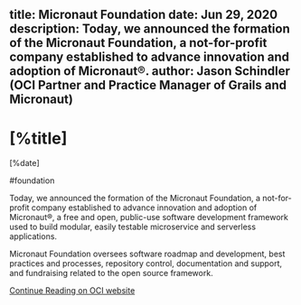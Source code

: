title: Micronaut Foundation
date: Jun 29, 2020
description: Today, we announced the formation of the Micronaut Foundation, a not-for-profit company established to advance innovation and adoption of Micronaut®.
author: Jason Schindler (OCI Partner and Practice Manager of Grails and Micronaut)
---

# [%title]

[%date]

#foundation

Today, we announced the formation of the Micronaut Foundation, a not-for-profit company established to advance innovation and adoption of Micronaut®, a free and open, public-use software development framework used to build modular, easily testable microservice and serverless applications. 

Micronaut Foundation oversees software roadmap and development, best practices and processes, repository control, documentation and support, and fundraising related to the open source framework.  

[Continue Reading on OCI website](https://objectcomputing.com/news/2020/06/29/micronaut-foundation-established?utm_content=133066278&utm_medium=social&utm_source=twitter&hss_channel=tw-961248767566544897)